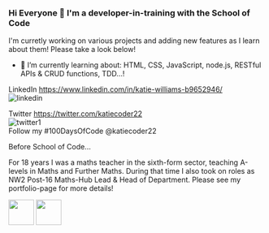 ### Hi Everyone 👋 I'm a developer-in-training with the School of Code 
 I'm curretly working on various projects and adding new features as I learn about them! Please take a look below!

- 🌱 I’m currently learning about:
  HTML, CSS, JavaScript, node.js, RESTful APIs & CRUD functions, TDD...!

LinkedIn https://www.linkedin.com/in/katie-williams-b9652946/
<br>
![linkedin](https://github.com/Katie-W-22/Katie-W-22/assets/142401708/daa72bc4-c136-4b75-a7ca-683dc48b73a0)

Twitter  https://twitter.com/katiecoder22
<br>
![twitter1](https://github.com/Katie-W-22/Katie-W-22/assets/142401708/ee6de26f-ccc3-40e7-abf1-4c3cf84cc956)
<br>
Follow my #100DaysOfCode  @katiecoder22

Before School of Code...

For 18 years I was a maths teacher in the sixth-form sector, teaching A-levels in Maths and Further Maths.
During that time I also took on roles as NW2 Post-16 Maths-Hub Lead & Head of Department. Please see my portfolio-page for more details!

<img src = "https://user-images.githubusercontent.com/142401708/275325100-40451950-b515-467b-a940-7fde7a4c9e57.png" width="50" height="50"> 

<img src="https://github.com/Katie-W-22/Katie-W-22/assets/142401708/7742c78c-54b0-4e6b-8c92-4f32b451e3ad" width = "50" height = "50">

[1]:https://www.linkedin.com/in/katie-williams-b9652946;
<!--
**Katie-W-22/Katie-W-22** is a ✨ _special_ ✨ repository because its `README.md` (this file) appears on your GitHub profile.

Here are some ideas to get you started:

- 🔭 I’m currently working on ...
- 🌱 I’m currently learning ...
- 👯 I’m looking to collaborate on ...
- 🤔 I’m looking for help with ...
- 💬 Ask me about ...
- 📫 How to reach me: ...
- 😄 Pronouns: ...
- ⚡ Fun fact: ...
-->

